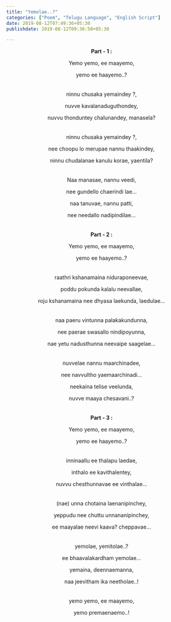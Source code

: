 ```yaml
---
title: "Yemolae..?"
categories: ["Poem", "Telugu Language", "English Script"]
date: 2019-08-12T07:49:36+05:30
publishdate: 2019-08-12T09:36:50+05:30

---
```


<center>

**Part - 1 :**

Yemo yemo, ee maayemo,

yemo ee haayemo..?
<br>
<br>
<br>
ninnu chusaka yemaindey ?,

nuvve kavalanaduguthondey,

nuvvu thonduntey chalunandey, manasela?
<br>
<br>
<br>
ninnu chusaka yemaindey ?,

nee choopu lo merupae nannu thaakindey,

ninnu chudalanae kanulu korae, yaentila?
<br>
<br>
<br>
Naa manasae, nannu veedi,

nee gundello chaerindi lae...

naa tanuvae, nannu patti,

nee needallo nadipindilae...
<br>
<br>
<br>
**Part - 2 :**

Yemo yemo, ee maayemo,

yemo ee haayemo..?
<br>
<br>
<br>
raathri kshanamaina niduraponeevae,

poddu pokunda kalalu neevallae,

roju kshanamaina nee dhyasa laekunda, laedulae...
<br>
<br>
<br>
naa paeru vintunna palakakundunna,

nee paerae swasallo nindipoyunna,

nae yetu nadusthunna neevaipe saagelae...
<br>
<br>
<br>
nuvvelae nannu maarchinadee,

nee navvultho yaemaarchinadi...

neekaina telise veelunda,

nuvve maaya chesavani..?
<br>
<br>
<br>
**Part - 3 :**

Yemo yemo, ee maayemo,

yemo ee haayemo..?
<br>
<br>
<br>
inninaallu ee thalapu laedae,

inthalo ee kavithalentey,

nuvvu chesthunnavae ee vinthalae...
<br>
<br>
<br>
(nae) unna chotaina laenanipinchey,

yeppudu nee chuttu unnananipinchey,

ee maayalae neevi kaava? cheppavae...
<br>
<br>
<br>
yemolae, yemitolae..?

ee bhaavalakardham yemolae...

yemaina, deennaemanna,

naa jeevitham ika neetholae..!
<br>
<br>
<br>
yemo yemo, ee maayemo,

yemo premaenaemo..!

</center>